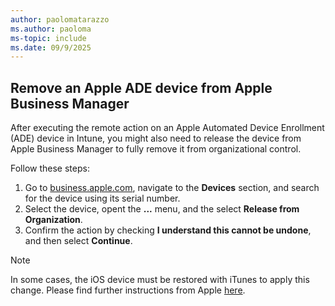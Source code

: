 ```yaml
---
author: paolomatarazzo
ms.author: paoloma
ms-topic: include
ms.date: 09/9/2025
---
```


## Remove an Apple ADE device from Apple Business Manager

After executing the remote action on an Apple Automated Device Enrollment (ADE) device in Intune, you might also need to release the device from Apple Business Manager to fully remove it from organizational control.

Follow these steps:

1. Go to [business.apple.com](http://business.apple.com), navigate to the **Devices** section, and search for the device using its serial number.
1. Select the device, opent the **...** menu, and the select **Release from Organization**.
1. Confirm the action by checking **I understand this cannot be undone**, and then select **Continue**.

> [!NOTE]
> In some cases, the iOS device must be restored with iTunes to apply this change. Please find further instructions from Apple [here](https://support.apple.com/guide/itunes/restore-to-factory-settings-itnsdb1fe305/windows).